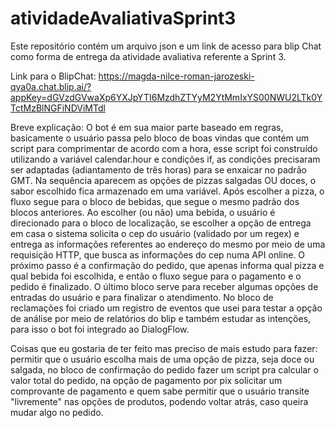 # atividadeAvaliativaSprint3
Este repositório contém um arquivo json e um link de acesso para blip Chat como forma de entrega da atividade avaliativa referente a Sprint 3. 

Link para o BlipChat: https://magda-nilce-roman-jarozeski-qya0a.chat.blip.ai/?appKey=dGVzdGVwaXp6YXJpYTI6MzdhZTYyM2YtMmIxYS00NWU2LTk0YTctMzBlNGFiNDViMTdl

Breve explicação: O bot é em sua maior parte baseado em regras, basicamente o usuário passa pelo bloco de boas vindas que contém um script para comprimentar de acordo com a hora, esse script foi construído utilizando a variável calendar.hour e condições if, as condições precisaram ser adaptadas (adiantamento de três horas) para se enxaicar no padrão GMT. Na sequência aparecem as opções de pizzas salgadas OU doces, o sabor escolhido fica armazenado em uma variável. Após escolher a pizza, o fluxo segue para o bloco de bebidas, que segue o mesmo padrão dos blocos anteriores. Ao escolher (ou não) uma bebida, o usuário é direcionado para o bloco de localização, se escolher a opção de entrega em casa o sistema solicita o cep do usuário (validado por um regex) e entrega as informações referentes ao endereço do mesmo por meio de uma requisição HTTP, que busca as informações do cep numa API online. O próximo passo é a confirmação do pedido, que apenas informa qual pizza e qual bebida foi escolhida, e então o fluxo segue para o pagamento e o pedido é finalizado. O último bloco serve para receber algumas opções de entradas do usuário e para finalizar o atendimento. No bloco de reclamações foi criado um registro de eventos que usei para testar a opção de análise por meio de relatórios do blip e também estudar as intenções, para isso o bot foi integrado ao DialogFlow. 

Coisas que eu gostaria de ter feito mas preciso de mais estudo para fazer: permitir que o usuário escolha mais de uma opção de pizza, seja doce ou salgada, no bloco de confirmação do pedido fazer um script pra calcular o valor total do pedido, na opção de pagamento por pix solicitar um comprovante de pagamento e quem sabe permitir que o usuário transite "livremente" nas opções de produtos, podendo voltar atrás, caso queira mudar algo no pedido. 



